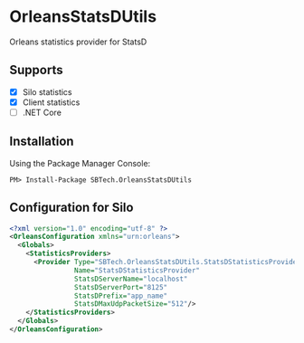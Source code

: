 # OrleansStatsDUtils

Orleans statistics provider for StatsD

## Supports
- [x] Silo statistics
- [x] Client statistics
- [ ] .NET Core

## Installation
Using the Package Manager Console:

```
PM> Install-Package SBTech.OrleansStatsDUtils 
```

## Configuration for Silo
```xml
<?xml version="1.0" encoding="utf-8" ?>
<OrleansConfiguration xmlns="urn:orleans">
  <Globals>
    <StatisticsProviders>
      <Provider Type="SBTech.OrleansStatsDUtils.StatsDStatisticsProvider"
                Name="StatsDStatisticsProvider"
                StatsDServerName="localhost"
                StatsDServerPort="8125"
                StatsDPrefix="app_name"
                StatsDMaxUdpPacketSize="512"/>
    </StatisticsProviders>
  </Globals>  
</OrleansConfiguration>
```
